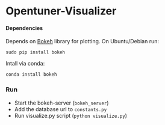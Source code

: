 # Opentuner-Visualizer

#### Dependencies
Depends on [Bokeh](http://github.com/bokeh/bokeh) library for plotting.
On Ubuntu/Debian run:
```
sudo pip install bokeh
```

Intall via conda:
```
conda install bokeh
``` 
### Run
- Start the bokeh-server (`bokeh_server`)
- Add the database url to `constants.py`
- Run visualize.py script (`python visualize.py`)
  
